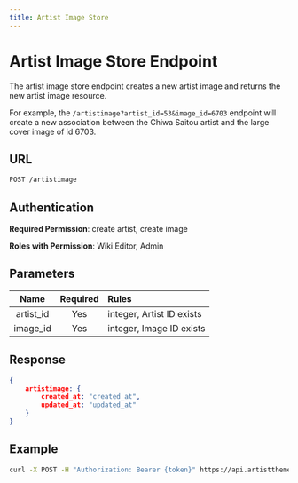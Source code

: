 ```yaml
---
title: Artist Image Store
---
```


# Artist Image Store Endpoint

The artist image store endpoint creates a new artist image and returns the new artist image resource.

For example, the `/artistimage?artist_id=53&image_id=6703` endpoint will create a new association between the Chiwa Saitou artist and the large cover image of id 6703.

## URL

```sh
POST /artistimage
```

## Authentication

**Required Permission**: create artist, create image

**Roles with Permission**: Wiki Editor, Admin

## Parameters

| Name      | Required | Rules                     |
| :-------: | :------: | :------------------------ |
| artist_id | Yes      | integer, Artist ID exists |
| image_id  | Yes      | integer, Image ID exists  |

## Response

```json
{
    artistimage: {
        created_at: "created_at",
        updated_at: "updated_at"
    }
}
```

## Example

```bash
curl -X POST -H "Authorization: Bearer {token}" https://api.artistthemes.moe/artistimage/
```
